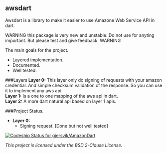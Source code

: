 awsdart
----------
Awsdart is a library to make it easier to use Amazone Web Service API in dart.

WARNING this package is very new and unstable. Do not use for anyting important. But please test and give feedback. WARNING

The main goals for the project.
* Layered implementation.
* Documented.
* Well tested.

###Layers
**Layer 0:**
This layer only do signing of requests with your amazon credential. And simple checksum validation of the response. So you can use it to implement any aws api.  
**Layer 1:** 
Is a one to one mapping of the aws api in dart.  
**Layer 2:**
A more dart natural api based on layer 1 apis.  

###Project Status.
* **Layer 0:**
    * Signing request. [Done but not well tested]

[ ![Codeship Status for gjersvik/AmazonDart](https://www.codeship.io/projects/0e6905e0-9305-0131-1c79-0ef75c22b34f/status?branch=master)](https://www.codeship.io/projects/16595)

_This project is licensed under the BSD 2-Clause License._
